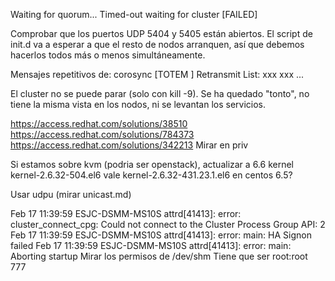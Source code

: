 Waiting for quorum... Timed-out waiting for cluster
[FAILED]

Comprobar que los puertos UDP 5404 y 5405 están abiertos.
El script de init.d va a esperar a que el resto de nodos arranquen, así que debemos hacerlos todos más o menos simultáneamente.





Mensajes repetitivos de:
corosync [TOTEM ] Retransmit List: xxx xxx ...

El cluster no se puede parar (solo con kill -9).
Se ha quedado "tonto", no tiene la misma vista en los nodos, ni se levantan los servicios.

https://access.redhat.com/solutions/38510
https://access.redhat.com/solutions/784373
https://access.redhat.com/solutions/342213
Mirar en priv

Si estamos sobre kvm (podria ser openstack), actualizar a 6.6 kernel kernel-2.6.32-504.el6
vale kernel-2.6.32-431.23.1.el6 en centos 6.5?

Usar udpu (mirar unicast.md)



Feb 17 11:39:59 ESJC-DSMM-MS10S attrd[41413]:    error: cluster_connect_cpg: Could not connect to the Cluster Process Group API: 2
Feb 17 11:39:59 ESJC-DSMM-MS10S attrd[41413]:    error: main: HA Signon failed
Feb 17 11:39:59 ESJC-DSMM-MS10S attrd[41413]:    error: main: Aborting startup
Mirar los permisos de /dev/shm
Tiene que ser root:root 777
